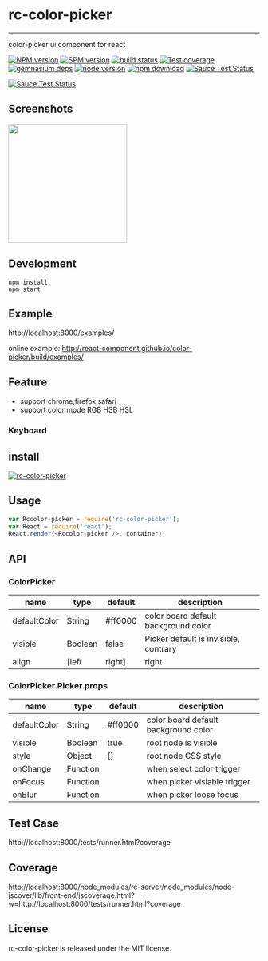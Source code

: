 # rc-color-picker
---

color-picker ui component for react

[![NPM version][npm-image]][npm-url]
[![SPM version](http://spmjs.io/badge/rc-color-picker)](http://spmjs.io/package/rc-color-picker)
[![build status][travis-image]][travis-url]
[![Test coverage][coveralls-image]][coveralls-url]
[![gemnasium deps][gemnasium-image]][gemnasium-url]
[![node version][node-image]][node-url]
[![npm download][download-image]][download-url]
[![Sauce Test Status](https://saucelabs.com/buildstatus/rc-color-picker)](https://saucelabs.com/u/rc-color-picker)

[![Sauce Test Status](https://saucelabs.com/browser-matrix/rc-color-picker.svg)](https://saucelabs.com/u/rc-color-picker)

[npm-image]: http://img.shields.io/npm/v/rc-color-picker.svg?style=flat-square
[npm-url]: http://npmjs.org/package/rc-color-picker
[travis-image]: https://img.shields.io/travis/react-component/color-picker.svg?style=flat-square
[travis-url]: https://travis-ci.org/react-component/color-picker
[coveralls-image]: https://img.shields.io/coveralls/react-component/color-picker.svg?style=flat-square
[coveralls-url]: https://coveralls.io/r/react-component/color-picker?branch=master
[gemnasium-image]: http://img.shields.io/gemnasium/react-component/color-picker.svg?style=flat-square
[gemnasium-url]: https://gemnasium.com/react-component/color-picker
[node-image]: https://img.shields.io/badge/node.js-%3E=_0.10-green.svg?style=flat-square
[node-url]: http://nodejs.org/download/
[download-image]: https://img.shields.io/npm/dm/rc-color-picker.svg?style=flat-square
[download-url]: https://npmjs.org/package/rc-color-picker

## Screenshots

<img src=https://cloud.githubusercontent.com/assets/1292082/8275606/8608e8f8-18db-11e5-8d10-703253db2a4f.png width=238 />

## Development

```
npm install
npm start
```

## Example

http://localhost:8000/examples/

online example: http://react-component.github.io/color-picker/build/examples/


## Feature

* support chrome,firefox,safari
* support color mode RGB HSB HSL

### Keyboard


## install

[![rc-color-picker](https://nodei.co/npm/rc-color-picker.png)](https://npmjs.org/package/rc-color-picker)

## Usage

```js
var Rccolor-picker = require('rc-color-picker');
var React = require('react');
React.render(<Rccolor-picker />, container);
```

## API

### ColorPicker

name|type|default|description
---|---|---|---
defaultColor|String|#ff0000|color board default background color
visible| Boolean | false | Picker default is invisible, contrary
align| [left|right] | right | Picker positon base for trigger

### ColorPicker.Picker.props

name|type|default|description
---|---|---|---
defaultColor|String|#ff0000|color board default background color
visible| Boolean | true | root node is visible
style | Object | {} | root node CSS style
onChange|Function| | when select color trigger
onFocus|Function| | when picker visiable trigger
onBlur|Function| | when picker loose focus

## Test Case

http://localhost:8000/tests/runner.html?coverage

## Coverage

http://localhost:8000/node_modules/rc-server/node_modules/node-jscover/lib/front-end/jscoverage.html?w=http://localhost:8000/tests/runner.html?coverage

## License

rc-color-picker is released under the MIT license.
